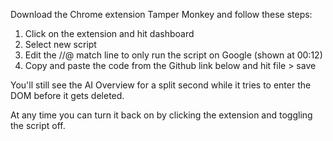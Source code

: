 Download the Chrome extension Tamper Monkey and follow these steps:

1. Click on the extension and hit dashboard
2. Select new script
3. Edit the //@ match line to only run the script on Google (shown at 00:12)
4. Copy and paste the code from the Github link below and hit file > save

You'll still see the AI Overview for a split second while it tries to enter the DOM before it gets deleted.

At any time you can turn it back on by clicking the extension and toggling the script off.
